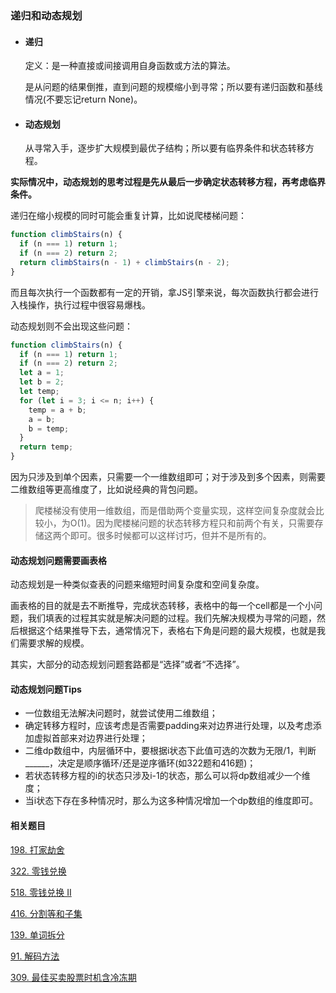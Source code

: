 ### 递归和动态规划

- #### 递归

  定义：是一种直接或间接调用自身函数或方法的算法。

  是从问题的结果倒推，直到问题的规模缩小到寻常；所以要有递归函数和基线情况(不要忘记return None)。

- #### 动态规划

  从寻常入手，逐步扩大规模到最优子结构；所以要有临界条件和状态转移方程。

**实际情况中，动态规划的思考过程是先从最后一步确定状态转移方程，再考虑临界条件。**

递归在缩小规模的同时可能会重复计算，比如说爬楼梯问题：

```javascript
function climbStairs(n) {
  if (n === 1) return 1;
  if (n === 2) return 2;
  return climbStairs(n - 1) + climbStairs(n - 2);
}
```

而且每次执行一个函数都有一定的开销，拿JS引擎来说，每次函数执行都会进行入栈操作，执行过程中很容易爆栈。

动态规划则不会出现这些问题：

```javascript
function climbStairs(n) {
  if (n === 1) return 1;
  if (n === 2) return 2;
  let a = 1;
  let b = 2;
  let temp;
  for (let i = 3; i <= n; i++) {
    temp = a + b;
    a = b;
    b = temp;
  }
  return temp;
}
```

因为只涉及到单个因素，只需要一个一维数组即可；对于涉及到多个因素，则需要二维数组等更高维度了，比如说经典的背包问题。

> 爬楼梯没有使用一维数组，而是借助两个变量实现，这样空间复杂度就会比较小，为O(1)。因为爬楼梯问题的状态转移方程只和前两个有关，只需要存储这两个即可。很多时候都可以这样讨巧，但并不是所有的。



#### 动态规划问题需要画表格

动态规划是一种类似查表的问题来缩短时间复杂度和空间复杂度。

画表格的目的就是去不断推导，完成状态转移，表格中的每一个cell都是一个小问题，我们填表的过程其实就是解决问题的过程。我们先解决规模为寻常的问题，然后根据这个结果推导下去，通常情况下，表格右下角是问题的最大规模，也就是我们需要求解的规模。

其实，大部分的动态规划问题套路都是“选择”或者“不选择”。



#### 动态规划问题Tips

- 一位数组无法解决问题时，就尝试使用二维数组；
- 确定转移方程时，应该考虑是否需要padding来对边界进行处理，以及考虑添加虚拟首部来对边界进行处理；
- 二维dp数组中，内层循环中，要根据i状态下此值可选的次数为无限/1，判断______，决定是顺序循环/还是逆序循环(如322题和416题)；
- 若状态转移方程的i的状态只涉及i-1的状态，那么可以将dp数组减少一个维度；
- 当i状态下存在多种情况时，那么为这多种情况增加一个dp数组的维度即可。



#### 相关题目

[198. 打家劫舍](https://leetcode-cn.com/problems/house-robber/)

[322. 零钱兑换](https://leetcode-cn.com/problems/coin-change/)

[518. 零钱兑换 II](https://leetcode-cn.com/problems/coin-change-2/)

[416. 分割等和子集](https://leetcode-cn.com/problems/partition-equal-subset-sum/)

[139. 单词拆分](https://leetcode-cn.com/problems/word-break/)

[91. 解码方法](https://leetcode-cn.com/problems/decode-ways/)

[309. 最佳买卖股票时机含冷冻期](https://leetcode-cn.com/problems/best-time-to-buy-and-sell-stock-with-cooldown/)









